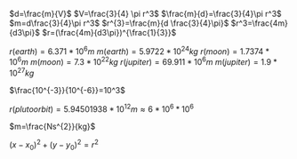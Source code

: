 $d=\frac{m}{V}$
$V=\frac{3}{4} \pi r^3$
$\frac{m}{d}=\frac{3}{4}\pi r^3$
$m=d\frac{3}{4}\pi r^3$
$r^{3}=\frac{m}{d \frac{3}{4}\pi}$
$r^3=\frac{4m}{d3\pi}$
$r=(\frac{4m}{d3\pi})^{\frac{1}{3}}$


$r(earth)=6.371*10^6m$
$m(earth)=5.9722*10^{24}kg$
$r(moon)=1.7374*10^6m$
$m(moon)=7.3*10^{22}kg$
$r(jupiter)=69.911*10^6m$
$m(jupiter)=1.9*10^{27}kg$

$\frac{10^{-3}}{10^{-6}}=10^3$

$r(pluto orbit)=5.94501938*10^{12}m\approx 6*10^{6}*10^{6}$

$m=\frac{Ns^{2}}{kg}$


$(x-x_0)^2+(y-y_0)^2=r^2$  
